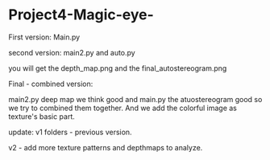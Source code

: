 # Project4-Magic-eye-

First version:
Main.py

second version:
main2.py and auto.py

you will get the depth_map.png and the final_autostereogram.png

Final - combined version:

main2.py deep map we think good and main.py the atuostereogram good so we try to combined them together.
And we add the colorful image as texture's basic part.

update:
v1 folders - previous version.

v2 - add more texture patterns and depthmaps to analyze.
